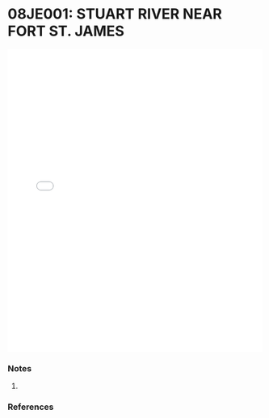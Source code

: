 # 08JE001: STUART RIVER NEAR FORT ST. JAMES

<iframe src="/_static/stations/08JE001_fdc.html" width="100%" height="600" frameborder="0"></iframe>

### Notes
1. 

### References

